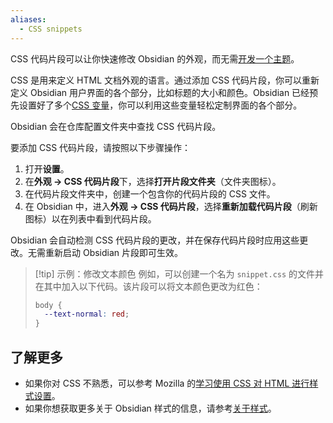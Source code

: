 ```yaml
---
aliases:
  - CSS snippets
---
```


CSS 代码片段可以让你快速修改 Obsidian 的外观，而无需[开发一个主题](https://docs.obsidian.md/Themes/App+themes/Build+a+theme)。

CSS 是用来定义 HTML 文档外观的语言。通过添加 CSS 代码片段，你可以重新定义 Obsidian 用户界面的各个部分，比如标题的大小和颜色。Obsidian 已经预先设置好了多个[CSS 变量](https://docs.obsidian.md/Reference/CSS+variables/CSS+variables)，你可以利用这些变量轻松定制界面的各个部分。

Obsidian 会在仓库配置文件夹中查找 CSS 代码片段。

要添加 CSS 代码片段，请按照以下步骤操作：

1. 打开**设置**。
2. 在**外观 → CSS 代码片段**下，选择**打开片段文件夹**（文件夹图标）。
3. 在代码片段文件夹中，创建一个包含你的代码片段的 CSS 文件。
4. 在 Obsidian 中，进入**外观 → CSS 代码片段**，选择**重新加载代码片段**（刷新图标）以在列表中看到代码片段。

Obsidian 会自动检测 CSS 代码片段的更改，并在保存代码片段时应用这些更改。无需重新启动 Obsidian 片段即可生效。

> [!tip] 示例：修改文本颜色
> 例如，可以创建一个名为 `snippet.css` 的文件并在其中加入以下代码。该片段可以将文本颜色更改为红色：
>
> ```css
> body {
>   --text-normal: red;
> }
> ```

## 了解更多

- 如果你对 CSS 不熟悉，可以参考 Mozilla 的[学习使用 CSS 对 HTML 进行样式设置](https://developer.mozilla.org/en-US/docs/Learn/CSS)。
- 如果你想获取更多关于 Obsidian 样式的信息，请参考[关于样式](https://docs.obsidian.md/Reference/CSS+variables/About+styling)。